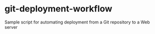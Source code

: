 # git-deployment-workflow
Sample script for automating deployment from a Git repository to a Web server
